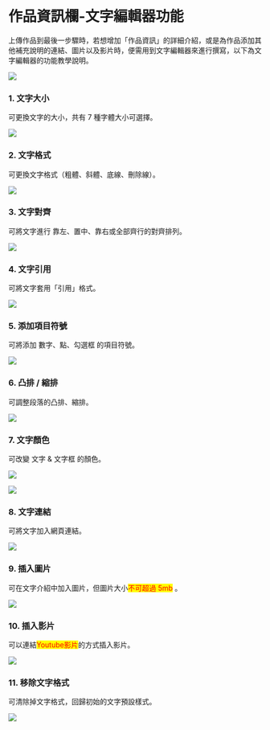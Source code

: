 # 作品資訊欄-文字編輯器功能

上傳作品到最後一步驟時，若想增加「作品資訊」的詳細介紹，或是為作品添加其他補充說明的連結、圖片以及影片時，便需用到文字編輯器來進行撰寫，以下為文字編輯器的功能教學說明。

![](<../../.gitbook/assets/截圖 2022-07-18 下午3.30.15.png>)

### 1. 文字大小

可更換文字的大小，共有 7 種字體大小可選擇。

![](<../../.gitbook/assets/截圖 2022-07-18 下午3.23.12.png>)

### 2. 文字格式

可更換文字格式（粗體、斜體、底線、刪除線）。

![](<../../.gitbook/assets/截圖 2022-07-18 下午2.32.34.png>)

### 3. 文字對齊

可將文字進行 靠左、置中、靠右或全部齊行的對齊排列。

![](<../../.gitbook/assets/截圖 2022-07-18 下午2.37.11.png>)

### 4. 文字引用

可將文字套用「引用」格式。

![](<../../.gitbook/assets/截圖 2022-07-18 下午2.45.44.png>)

### 5. 添加項目符號

可將添加 數字、點、勾選框 的項目符號。

![](<../../.gitbook/assets/截圖 2022-07-18 下午2.55.14.png>)

### 6. 凸排 / 縮排

可調整段落的凸排、縮排。

![](<../../.gitbook/assets/截圖 2022-07-18 下午2.57.34.png>)

### 7. 文字顏色

可改變 文字 & 文字框 的顏色。

![](<../../.gitbook/assets/截圖 2022-07-18 下午3.00.05.png>)

![](<../../.gitbook/assets/截圖 2022-07-18 下午3.02.44.png>)

### 8. 文字連結

可將文字加入網頁連結。

![](<../../.gitbook/assets/截圖 2022-07-18 下午3.04.52.png>)

### 9. 插入圖片

可在文字介紹中加入圖片，但圖片大小<mark style="color:red;">不可超過 5mb</mark> 。

![](<../../.gitbook/assets/截圖 2022-07-18 下午3.08.04.png>)

### 10. 插入影片

可以連結<mark style="color:red;">Youtube影片</mark>的方式插入影片。

![](<../../.gitbook/assets/截圖 2022-07-18 下午3.12.40.png>)

### 11. 移除文字格式

可清除掉文字格式，回歸初始的文字預設樣式。

![](<../../.gitbook/assets/截圖 2022-07-18 下午3.14.38.png>)
